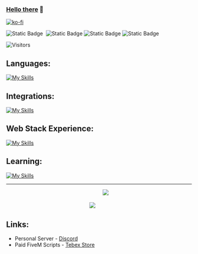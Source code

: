 ### [Hello there](https://i.giphy.com/xTiIzJSKB4l7xTouE8.webp) 👋

[![ko-fi](https://ko-fi.com/img/githubbutton_sm.svg)](https://ko-fi.com/Y8Y1WM2E6)

![Static Badge](https://img.shields.io/badge/Spoken%20Languages-636363)&nbsp;&nbsp;![Static Badge](https://img.shields.io/badge/English-012169)&nbsp;![Static Badge](https://img.shields.io/badge/Français-ce1127)&nbsp;![Static Badge](https://img.shields.io/badge/Deutsch-ffce00) 

![Visitors](https://komarev.com/ghpvc/?username=Maximus7474&label=Visitors)

## Languages:
[![My Skills](https://skills-icons.vercel.app/api/icons?i=html,css,js,ts,py,lua,sql&theme=dark)](https://skillicons.dev)
## Integrations:
[![My Skills](https://skills-icons.vercel.app/api/icons?i=git,github,discordjs,sqlite,mariadb&theme=dark)](https://skillicons.dev)
## Web Stack Experience:
[![My Skills](https://skills-icons.vercel.app/api/icons?i=shadcnui,chakraui,pnpm,sqlite,react,tailwind,expressjs&theme=dark)](https://skillicons.dev)
## Learning:
[![My Skills](https://skills-icons.vercel.app/api/icons?i=githubactions,cpp,go,vue&theme=dark)](https://skillicons.dev)

<hr style="border-radius: 50px";>
<p align="center">
  <img src="https://github-readme-stats.vercel.app/api?username=Maximus7474&show_icons=true&theme=dark&show=reviews,prs_merged_percentage&hide_border=true" />
  &nbsp;&nbsp;&nbsp;
  <img src="https://github-readme-stats.vercel.app/api/top-langs/?username=Maximus7474&layout=compact&hide_border=true&theme=dark" style="margin-bottom: 2.5em;"/>
</p>

## Links:
- Personal Server - [Discord](https://discord.gg/wCcsEcUhzf)
- Paid FiveM Scripts - [Tebex Store](https://maximus-scripts.tebex.io/category/2765572)
